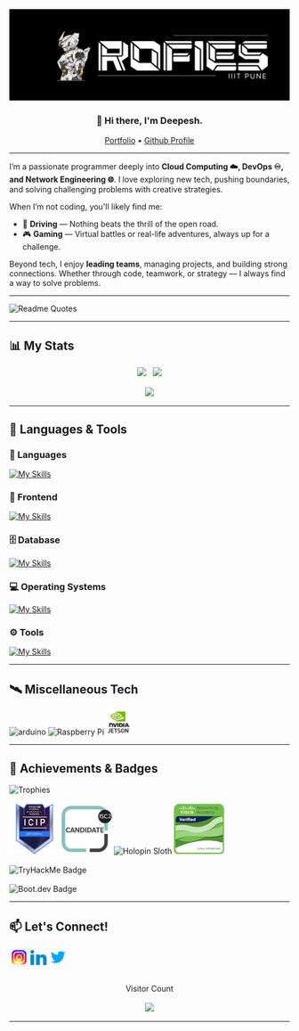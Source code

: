 
<img src="./assets/Background.png" alt="Banner"/>

  <h3 align="center">
   👋 Hi there, I'm Deepesh.
  </h3>

  <p align="center">
    <a href="https://deepesh-patil.vercel.app/">Portfolio</a> •
    <a href="https://deepesh611.vercel.app/">Github Profile</a>
  </p>

---

I’m a passionate programmer deeply into **Cloud Computing ☁️, DevOps ♾️, and Network Engineering 🌐**. I love exploring new tech, pushing boundaries, and solving challenging problems with creative strategies.

When I’m not coding, you'll likely find me:
- 🚗 **Driving** — Nothing beats the thrill of the open road.
- 🎮 **Gaming** — Virtual battles or real-life adventures, always up for a challenge.

Beyond tech, I enjoy **leading teams**, managing projects, and building strong connections. Whether through code, teamwork, or strategy — I always find a way to solve problems.

---

![Readme Quotes](https://quotes-github-readme.vercel.app/api?type=horizontal&theme=dark)

---

## 📊 My Stats
<div align="center">
  <img src="https://github-readme-stats.vercel.app/api?username=deepesh611&theme=highcontrast&show_icons=true&count_private=true" width="525"/>&nbsp;&nbsp;
  <img src="https://github-readme-stats.vercel.app/api/top-langs/?username=deepesh611&hide=css,scss,jupyter%20notebook&langs_count=6&theme=highcontrast&layout=compact" width="400"/>
  <br><br>
  <img src="https://github-readme-activity-graph.vercel.app/graph?username=deepesh611&theme=react-dark"/>
</div>


---

## 🧰 Languages & Tools

### 💬 Languages
[![My Skills](https://skillicons.dev/icons?i=py,java,go,js,cpp,bash)](https://skillicons.dev)

### 🎨 Frontend
[![My Skills](https://skillicons.dev/icons?i=html,css,react,nextjs,tailwind)](https://skillicons.dev)

### 🗄️ Database
[![My Skills](https://skillicons.dev/icons?i=mysql,mongodb)](https://skillicons.dev)

### 💻 Operating Systems
[![My Skills](https://skillicons.dev/icons?i=windows,ubuntu,redhat,arch,kali)](https://skillicons.dev)

### ⚙️ Tools
[![My Skills](https://skillicons.dev/icons?i=pycharm,github,nodejs,neovim,arduino,ansible,git,aws,azure,docker,ros,obsidian&perline=6)](https://skillicons.dev)


---

## 🛰️ Miscellaneous Tech

<div>
  <img src="https://github.com/marwin1991/profile-technology-icons/assets/136815194/a57a85ba-e2dd-4036-85b6-7e1532391627" alt="arduino" width="45"/>
  <img src="https://github.com/user-attachments/assets/63d6cb39-63c6-44fc-bbb1-2adcb8458a32" alt="Raspberry Pi" width="45"/>
  <img src="./assets/Jetson.png" alt="Jetson" width="45"/>
</div>

---

## 🏅 Achievements & Badges

<div>
  <img src="https://github-profile-trophy.vercel.app/?username=deepesh611&theme=darkhub&column=10" alt="Trophies"/>
  <br><br>
  <img src="./assets/opswat-introduction-to-critical-infrastructure-protection-icip.png" width="90" alt="ICIP Badge"/> 
  <img src="./assets/isc2-candidate.png" width="90" alt="ISC2 Candidate"/>
  <img src="https://assets.holopin.io/hf2024levels/level1-sloth-hello-coffee-0-0-0.webp" width="90" alt="Holopin Sloth"/>
  <img src="./assets/linux-unhatched.png" width="90" alt="Linux Unhatched"/>
  <br><br>
  <img src="https://tryhackme-badges.s3.amazonaws.com/deepesh611.png" alt="TryHackMe Badge"/>
  <br><br>
  <img src="https://api.boot.dev/v1/users/public/3cc33ecc-0bb6-4118-a6a6-b5e4adb2ca8c/thumbnail" width="500" alt="Boot.dev Badge"/>
</div>

---

## 📫 Let's Connect!

[<img align="left" alt="Instagram" width="35px" src="./assets/instagram.gif" />][instagram]
[<img align="left" alt="LinkedIn" width="35px" src="./assets/linkedin.gif" />][linkedin]
[<img align="left" alt="Twitter" width="35px" src="./assets/twitter.gif" />][twitter]

<br><br><br>

<p align="center"> 
  Visitor Count<br><br>
  <img src="https://profile-counter.glitch.me/deepesh611/count.svg" />
</p>

---

[instagram]: https://www.instagram.com/_deepesh_v.p/?next=%2F
[linkedin]: https://www.linkedin.com/in/deepesh-patil-103a87258/
[twitter]: https://twitter.com/DeepeshPat65731
